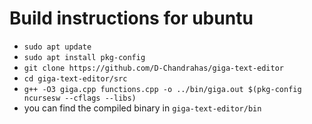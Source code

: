 # Build instructions for ubuntu
- `sudo apt update`
- `sudo apt install pkg-config`
- `git clone https://github.com/D-Chandrahas/giga-text-editor`
- `cd giga-text-editor/src`
- `g++ -O3 giga.cpp functions.cpp -o ../bin/giga.out $(pkg-config ncursesw --cflags --libs)`
- you can find the compiled binary in `giga-text-editor/bin`
